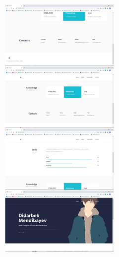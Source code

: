 <img src="img/1.jpeg" width ="350">
<img src="img/2.jpeg" width ="350">
<img src="img/3.jpeg" width ="350">
<img src="img/4.jpeg" width ="350">
